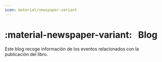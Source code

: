 ```yaml
---
icon: material/newspaper-variant
---
```


# :material-newspaper-variant: &nbsp; Blog

Este blog recoge información de los eventos relacionados con la publicación del libro.

